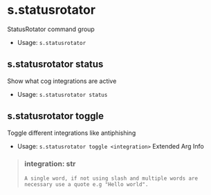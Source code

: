 # s.statusrotator
StatusRotator command group<br/>
 - Usage: `s.statusrotator`
## s.statusrotator status
Show what cog integrations are active<br/>
 - Usage: `s.statusrotator status`
## s.statusrotator toggle
Toggle different integrations like antiphishing<br/>
 - Usage: `s.statusrotator toggle <integration>`
Extended Arg Info
> ### integration: str
> ```
> A single word, if not using slash and multiple words are necessary use a quote e.g "Hello world".
> ```
